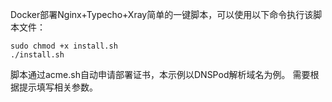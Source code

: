 Docker部署Nginx+Typecho+Xray简单的一键脚本，可以使用以下命令执行该脚本文件：

```
sudo chmod +x install.sh
./install.sh
```
脚本通过acme.sh自动申请部署证书，本示例以DNSPod解析域名为例。
需要根据提示填写相关参数。
